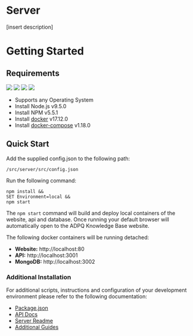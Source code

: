 # Server
[insert description]

# Getting Started

## Requirements
![](https://img.shields.io/badge/node-v9.2.0-blue.svg)
![](https://img.shields.io/badge/npm-v5.5.1-blue.svg)
![](https://img.shields.io/badge/docker-v17.12.0-blue.svg)
![](https://img.shields.io/badge/dockercompose-v1.18.0-blue.svg)

- Supports any Operating System
- Install Node.js v9.5.0  
- Install NPM v5.5.1
- Install [docker](http://insertlink) v17.12.0
- Install [docker-compose](http://insertlink) v1.18.0

## Quick Start
Add the supplied config.json to the following path:
```
/src/server/src/config.json
```
Run the following command:
```
npm install && 
SET Environment=local &&
npm start
```

The `npm start` command will build and deploy local containers of the website, api and database. Once running your default browser will automatically open to the ADPQ Knowledge Base website.

The following docker containers will be running detached:<br>

- **Website:** http://localhost:80<br>
- **API:** http://localhost:3001<br>
- **MongoDB:** http://localhost:3002


### Additional Installation
For additional scripts, instructions and configuration of your development environment please refer to the following documentation:<br>
- [Package.json](https://www.kualo.co.uk/404)<br>
- [API Docs](http://adpq-docs.hotbsoftware.com)<br>
- [Server Readme](https://www.kualo.co.uk/404)<br>
- [Additional Guides](https://www.kualo.co.uk/404)